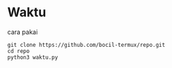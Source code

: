 # Waktu 
cara pakai
```
git clone https://github.com/bocil-termux/repo.git
cd repo
python3 waktu.py
```
